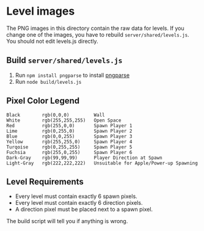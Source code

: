 # Level images

The PNG images in this directory contain the raw data for levels.
If you change one of the images, you have to rebuild `server/shared/levels.js`.
You should not edit levels.js directly.

## Build `server/shared/levels.js`

 1. Run `npm install pngparse` to install [pngparse](https://npmjs.org/package/pngparse)
 1. Run `node build/levels.js`

## Pixel Color Legend

    Black        rgb(0,0,0)         Wall
    White        rgb(255,255,255)   Open Space
    Red          rgb(255,0,0)       Spawn Player 1
    Lime         rgb(0,255,0)       Spawn Player 2
    Blue         rgb(0,0,255)       Spawn Player 3
    Yellow       rgb(255,255,0)     Spawn Player 4
    Turqoise     rgb(0,255,255)     Spawn Player 5
    Fuchsia      rgb(255,0,255)     Spawn Player 6
    Dark-Gray    rgb(99,99,99)      Player Direction at Spawn
    Light-Gray   rgb(222,222,222)   Unsuitable for Apple/Power-up Spawning

## Level Requirements

 * Every level must contain exactly 6 spawn pixels.
 * Every level must contain exactly 6 direction pixels.
 * A direction pixel must be placed next to a spawn pixel.

The build script will tell you if anything is wrong.
